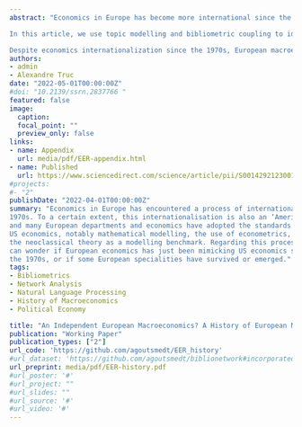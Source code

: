 ```yaml
---
abstract: "Economics in Europe has become more international since the 1970s. To a certain extent, this internationalisation is also an ‘Americanisation’ as many European economists have adopted the standards and approaches of US economics. This prompts an important question: amidst this convergence, are there any fields that have managed to retain a distinctively European character?

In this article, we use topic modelling and bibliometric coupling to identify European specialties between 1969 and 2002. We focus on macroeconomic articles published in the European Economic Review and compare their bibliographic references and textual content to what has been published in the top 5 journals.

Despite economics internationalization since the 1970s, European macroeconomics displayed distinct characteristics across two distinct periods. In the late 1970s and early 1980s, European macroeconomists maintained a certain distance from US debates centred around rational expectations and new classical economics. However, they embraced the concept of microfoundations through the lens of disequilibrium theory, fostering transnational collaborations and offering a unique framework for addressing various macroeconomic issues. Nevertheless, both the prominence of new classical economics in the US and the decline of the disequilibrium approach after the mid-1980s, European macroeconomics shifted towards closer alignment with US approaches. In the 1990s, Political economy, inspired by pioneering US contributions like Kydland and Prescott (1977) and Barro and Gordon (1983a,b), emerged in the 1990s as a new framework offering a common language for many European macroeconomists. However, specific European challenges like high unemployment rates and European integration continued to drive research in distinctive directions."
authors:
- admin
- Alexandre Truc
date: "2022-05-01T00:00:00Z"
#doi: "10.2139/ssrn.2837766 "
featured: false
image:
  caption:
  focal_point: ""
  preview_only: false
links:
- name: Appendix
  url: media/pdf/EER-appendix.html
- name: Published
  url: https://www.sciencedirect.com/science/article/pii/S0014292123001873?via%3Dihub
#projects:
#- "2"
publishDate: "2022-04-01T00:00:00Z"
summary: "Economics in Europe has encountered a process of internationalisation since the
1970s. To a certain extent, this internationalisation is also an ‘Americanisation’
and many European departments and economics have adopted the standards of
US economics, notably mathematical modelling, the use of econometrics, and
the neoclassical theory as a modelling benchmark. Regarding this process, we
can wonder if European economics has just been mimicking US economics since
the 1970s, or if some European specialities have survived or emerged."
tags:
- Bibliometrics
- Network Analysis
- Natural Language Processing
- History of Macroeconomics
- Political Economy

title: "An Independent European Macroeconomics? A History of European Macroeconomics through the Lens of the European Economic Review"
publication: "Working Paper"
publication_types: ["2"]
url_code: 'https://github.com/agoutsmedt/EER_history'
#url_dataset: 'https://github.com/agoutsmedt/biblionetwork#incorporated-data'
url_preprint: media/pdf/EER-history.pdf
#url_poster: '#'
#url_project: ""
#url_slides: ""
#url_source: '#'
#url_video: '#'
---
```


